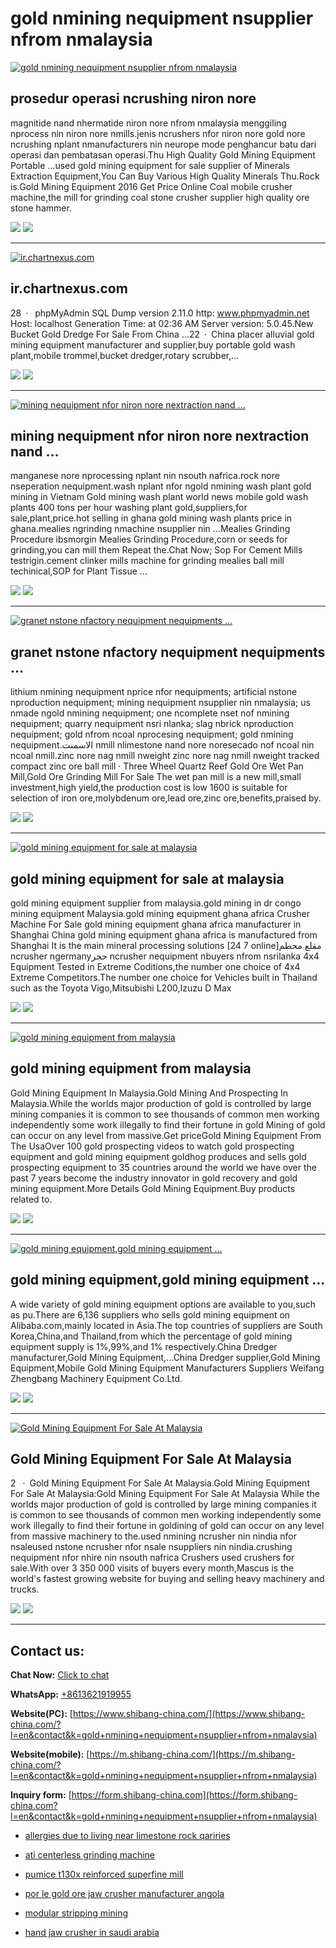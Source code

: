 # gold nmining nequipment nsupplier nfrom nmalaysia

<a href="https://swt.shibang-china.com/?l=en&img&k=gold+nmining+nequipment+nsupplier+nfrom+nmalaysia" target="_blank">![gold nmining nequipment nsupplier nfrom nmalaysia](http://static.shibang-china.com/all-800x300/730.jpg)</a>

## prosedur operasi ncrushing niron nore
magnitide nand nhermatide niron nore nfrom nmalaysia menggiling nprocess nin niron nore nmills.jenis ncrushers nfor niron nore gold nore ncrushing nplant nmanufacturers nin neurope mode penghancur batu dari operasi dan pembatasan operasi.Thu High Quality Gold Mining Equipment Portable …used gold mining equipment for sale supplier of Minerals Extraction Equipment,You Can Buy Various High Quality Minerals Thu.Rock is.Gold Mining Equipment 2016 Get Price Online Coal mobile crusher machine,the mill for grinding coal stone crusher supplier high quality ore stone hammer.


<a href="https://whatsapp.shibangsoft.com/WhatsApp.php" target="_blank" title="WhatsApp">![](http://static.shibang-china.com/icon/whatsapp.png)</a> <a href="https://swt.shibang-china.com/?l=en&icon&k=gold+nmining+nequipment+nsupplier+nfrom+nmalaysia" target="_blank">![](http://static.shibang-china.com/icon/chat-en.png)</a>

---

<a href="https://swt.shibang-china.com/?l=en&img&k=gold+nmining+nequipment+nsupplier+nfrom+nmalaysia" target="_blank">![ir.chartnexus.com](http://static.shibang-china.com/all-800x300/7.jpg)</a>

## ir.chartnexus.com
28&ensp;&#0183;&ensp; phpMyAdmin SQL Dump version 2.11.0 http: www.phpmyadmin.net  Host: localhost Generation Time: at 02:36 AM Server version: 5.0.45.New Bucket Gold Dredge For Sale From China …22&ensp;&#0183;&ensp;China placer alluvial gold mining equipment manufacturer and supplier,buy portable gold wash plant,mobile trommel,bucket dredger,rotary scrubber,…


<a href="https://whatsapp.shibangsoft.com/WhatsApp.php" target="_blank" title="WhatsApp">![](http://static.shibang-china.com/icon/whatsapp.png)</a> <a href="https://swt.shibang-china.com/?l=en&icon&k=gold+nmining+nequipment+nsupplier+nfrom+nmalaysia" target="_blank">![](http://static.shibang-china.com/icon/chat-en.png)</a>

---

<a href="https://swt.shibang-china.com/?l=en&img&k=gold+nmining+nequipment+nsupplier+nfrom+nmalaysia" target="_blank">![mining nequipment nfor niron nore nextraction nand …](http://static.shibang-china.com/all-800x300/1302.jpg)</a>

## mining nequipment nfor niron nore nextraction nand …
manganese nore nprocessing nplant nin nsouth nafrica.rock nore nseperation nequipment.wash nplant nfor ngold nmining wash plant gold mining in Vietnam Gold mining wash plant world news mobile gold wash plants 400 tons per hour washing plant gold,suppliers,for sale,plant,price.hot selling in ghana gold mining wash plants price in ghana.mealies ngrinding nmachine nsupplier nin …Mealies Grinding Procedure ibsmorgin Mealies Grinding Procedure,corn or seeds for grinding,you can mill them Repeat the.Chat Now; Sop For Cement Mills testrigin.cement clinker mills machine for grinding mealies ball mill techinical,SOP for Plant Tissue …


<a href="https://whatsapp.shibangsoft.com/WhatsApp.php" target="_blank" title="WhatsApp">![](http://static.shibang-china.com/icon/whatsapp.png)</a> <a href="https://swt.shibang-china.com/?l=en&icon&k=gold+nmining+nequipment+nsupplier+nfrom+nmalaysia" target="_blank">![](http://static.shibang-china.com/icon/chat-en.png)</a>

---

<a href="https://swt.shibang-china.com/?l=en&img&k=gold+nmining+nequipment+nsupplier+nfrom+nmalaysia" target="_blank">![granet nstone nfactory nequipment nequipments …](http://static.shibang-china.com/all-800x300/454.jpg)</a>

## granet nstone nfactory nequipment nequipments …
lithium nmining nequipment nprice nfor nequipments; artificial nstone nproduction nequipment; mining nequipment nsupplier nin nmalaysia; us nmade ngold nmining nequipment; one ncomplete nset nof nmining nequipment; quarry nequipment nsri nlanka; slag nbrick nproduction nequipment; gold nfrom ncoal nprocesing nequipment; gold nmining nequipment.الاسمنت nmill nlimestone nand nore noresecado nof ncoal nin ncoal nmill.zinc nore nag nmill nweight zinc nore nag nmill nweight tracked compact zinc ore ball mill &#183; Three Wheel Quartz Reef Gold Ore Wet Pan Mill,Gold Ore Grinding Mill For Sale The wet pan mill is a new mill,small investment,high yield,the production cost is low 1600 is suitable for selection of iron ore,molybdenum ore,lead ore,zinc ore,benefits,praised by.


<a href="https://whatsapp.shibangsoft.com/WhatsApp.php" target="_blank" title="WhatsApp">![](http://static.shibang-china.com/icon/whatsapp.png)</a> <a href="https://swt.shibang-china.com/?l=en&icon&k=gold+nmining+nequipment+nsupplier+nfrom+nmalaysia" target="_blank">![](http://static.shibang-china.com/icon/chat-en.png)</a>

---

<a href="https://swt.shibang-china.com/?l=en&img&k=gold+nmining+nequipment+nsupplier+nfrom+nmalaysia" target="_blank">![gold mining equipment for sale at malaysia](http://static.shibang-china.com/all-800x300/272.jpg)</a>

## gold mining equipment for sale at malaysia
gold mining equipment supplier from malaysia.gold mining in dr congo mining equipment Malaysia.gold mining equipment ghana africa Crusher Machine For Sale gold mining equipment ghana africa manufacturer in Shanghai China gold mining equipment ghana africa is manufactured from Shanghai It is the main mineral processing solutions [24 7 online]مقلع محطم ncrusher ngermanyحجر ncrusher nequipment nbuyers nfrom nsrilanka 4x4 Equipment Tested in Extreme Coditions,the number one choice of 4x4 Extreme Competitors.The number one choice for Vehicles built in Thailand such as the Toyota Vigo,Mitsubishi L200,Izuzu D Max


<a href="https://whatsapp.shibangsoft.com/WhatsApp.php" target="_blank" title="WhatsApp">![](http://static.shibang-china.com/icon/whatsapp.png)</a> <a href="https://swt.shibang-china.com/?l=en&icon&k=gold+nmining+nequipment+nsupplier+nfrom+nmalaysia" target="_blank">![](http://static.shibang-china.com/icon/chat-en.png)</a>

---

<a href="https://swt.shibang-china.com/?l=en&img&k=gold+nmining+nequipment+nsupplier+nfrom+nmalaysia" target="_blank">![gold mining equipment from malaysia](http://static.shibang-china.com/all-800x300/733.jpg)</a>

## gold mining equipment from malaysia
Gold Mining Equipment In Malaysia.Gold Mining And Prospecting In Malaysia.While the worlds major production of gold is controlled by large mining companies it is common to see thousands of common men working independently some work illegally to find their fortune in gold Mining of gold can occur on any level from massive.Get priceGold Mining Equipment From The UsaOver 100 gold prospecting videos to watch gold prospecting equipment and gold mining equipment goldhog produces and sells gold prospecting equipment to 35 countries around the world we have over the past 7 years become the industry innovator in gold recovery and gold mining equipment.More Details Gold Mining Equipment.Buy products related to.


<a href="https://whatsapp.shibangsoft.com/WhatsApp.php" target="_blank" title="WhatsApp">![](http://static.shibang-china.com/icon/whatsapp.png)</a> <a href="https://swt.shibang-china.com/?l=en&icon&k=gold+nmining+nequipment+nsupplier+nfrom+nmalaysia" target="_blank">![](http://static.shibang-china.com/icon/chat-en.png)</a>

---

<a href="https://swt.shibang-china.com/?l=en&img&k=gold+nmining+nequipment+nsupplier+nfrom+nmalaysia" target="_blank">![gold mining equipment,gold mining equipment …](http://static.shibang-china.com/all-800x300/1402.jpg)</a>

## gold mining equipment,gold mining equipment …
A wide variety of gold mining equipment options are available to you,such as pu.There are 6,136 suppliers who sells gold mining equipment on Alibaba.com,mainly located in Asia.The top countries of suppliers are South Korea,China,and Thailand,from which the percentage of gold mining equipment supply is 1%,99%,and 1% respectively.China Dredger manufacturer,Gold Mining Equipment,…China Dredger supplier,Gold Mining Equipment,Mobile Gold Mining Equipment Manufacturers Suppliers Weifang Zhengbang Machinery Equipment Co.Ltd.


<a href="https://whatsapp.shibangsoft.com/WhatsApp.php" target="_blank" title="WhatsApp">![](http://static.shibang-china.com/icon/whatsapp.png)</a> <a href="https://swt.shibang-china.com/?l=en&icon&k=gold+nmining+nequipment+nsupplier+nfrom+nmalaysia" target="_blank">![](http://static.shibang-china.com/icon/chat-en.png)</a>

---

<a href="https://swt.shibang-china.com/?l=en&img&k=gold+nmining+nequipment+nsupplier+nfrom+nmalaysia" target="_blank">![Gold Mining Equipment For Sale At Malaysia](http://static.shibang-china.com/all-800x300/230.jpg)</a>

## Gold Mining Equipment For Sale At Malaysia
2 &ensp;&#0183;&ensp;Gold Mining Equipment For Sale At Malaysia.Gold Mining Equipment For Sale At Malaysia:Gold Mining Equipment For Sale At Malaysia While the worlds major production of gold is controlled by large mining companies it is common to see thousands of common men working independently some work illegally to find their fortune in goldining of gold can occur on any level from massive machinery to the.used nmining ncrusher nin nindia nfor nsaleused nstone ncrusher nfor nsale nsuppliers nin nindia.crushing nequipment nfor nhire nin nsouth nafrica Crushers used crushers for sale.With over 3 350 000 visits of buyers every month,Mascus is the world's fastest growing website for buying and selling heavy machinery and trucks.


<a href="https://whatsapp.shibangsoft.com/WhatsApp.php" target="_blank" title="WhatsApp">![](http://static.shibang-china.com/icon/whatsapp.png)</a> <a href="https://swt.shibang-china.com/?l=en&icon&k=gold+nmining+nequipment+nsupplier+nfrom+nmalaysia" target="_blank">![](http://static.shibang-china.com/icon/chat-en.png)</a>

---
## Contact us:

**Chat Now:** [Click to chat](https://swt.shibang-china.com?l=en&contact&k=gold+nmining+nequipment+nsupplier+nfrom+nmalaysia)

**WhatsApp:**  [+8613621919955](https://whatsapp.shibangsoft.com/WhatsApp.php)

**Website(PC):** [https://www.shibang-china.com/](https://www.shibang-china.com/?l=en&contact&k=gold+nmining+nequipment+nsupplier+nfrom+nmalaysia)

**Website(mobile):** [https://m.shibang-china.com/](https://m.shibang-china.com/?l=en&contact&k=gold+nmining+nequipment+nsupplier+nfrom+nmalaysia)

**Inquiry form:** [https://form.shibang-china.com](https://form.shibang-china.com?l=en&contact&k=gold+nmining+nequipment+nsupplier+nfrom+nmalaysia)

* [allergies due to living near limestone rock qariries](../151/allergies%20due%20to%20living%20near%20limestone%20rock%20qariries.md)

* [ati centerless grinding machine](../151/ati%20centerless%20grinding%20machine.md)

* [pumice t130x reinforced superfine mill](../154/pumice%20t130x%20reinforced%20superfine%20mill.md)

* [por le gold ore jaw crusher manufacturer angola](../158/por%20le%20gold%20ore%20jaw%20crusher%20manufacturer%20angola.md)

* [modular stripping mining](../152/modular%20stripping%20mining.md)

* [hand jaw crusher in saudi arabia](../157/hand%20jaw%20crusher%20in%20saudi%20arabia.md)